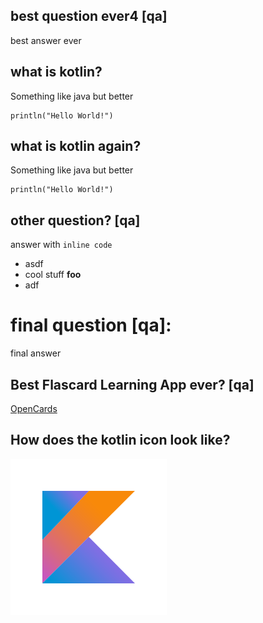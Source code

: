 ## best question ever4 [qa]

best answer ever


## what is kotlin?

Something like java but  better

```
println("Hello World!")
```

## what is kotlin again?

Something like java but  better

```
println("Hello World!")
```




## other question? [qa]

answer with `inline code`
* asdf
* cool stuff **foo**
* adf

# final question [qa]:

final answer


## Best Flascard Learning App ever? [qa]


[OpenCards](http://opencards.info)

## How does the kotlin icon look like?

![](.kotlin_qa.images/kotlin_250x250.png)






